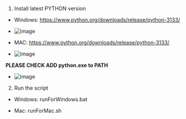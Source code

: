 1. Install latest PYTHON version
* Windows:
https://www.python.org/downloads/release/python-3133/
* ![image](https://github.com/user-attachments/assets/93c9708d-fe4b-4021-a6c1-dbe2a2c2c215)

* MAC:
https://www.python.org/downloads/release/python-3133/
* ![image](https://github.com/user-attachments/assets/94e12a43-0aa3-4518-a002-068d2bfd49ba)

**PLEASE CHECK ADD python.exe to PATH**
* ![image](https://github.com/user-attachments/assets/4f87ce30-2dfb-44da-a3da-34aed0b8c0d8)

2. Run the script
* Windows: runForWindows.bat

* Mac: runForMac.sh
